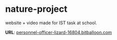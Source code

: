# nature-project
website + video made for IST task at school.

**URL**: [personnel-officer-lizard-16804.bitballoon.com](personnel-officer-lizard-16804.bitballoon.com)
